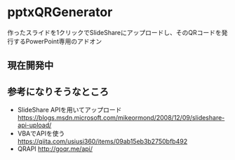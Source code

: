 # pptxQRGenerator
作ったスライドを1クリックでSlideShareにアップロードし、そのQRコードを発行するPowerPoint専用のアドオン

## 現在開発中

## 参考になりそうなところ
- SlideShare APIを用いてアップロード
https://blogs.msdn.microsoft.com/mikeormond/2008/12/09/slideshare-api-upload/
- VBAでAPIを使う
https://qiita.com/usiusi360/items/09ab15eb3b2750bfb492
- QRAPI
http://goqr.me/api/
